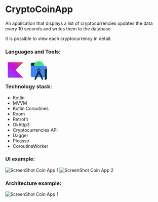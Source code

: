 # CryptoCoinApp
An application that displays a list of cryptocurrencies updates the data every 10 seconds and writes them to the database. 

It is possible to view each cryptocurrency in detail.

### Languages and Tools:
<img align="left" alt="Kotlin" width="64px" hight="64px" src="https://github.com/devicons/devicon/blob/master/icons/kotlin/kotlin-original.svg" style="padding-right:10px;" />
<img align="left" alt="Android Studio" width="64px" hight="64px" src="https://github.com/devicons/devicon/blob/master/icons/androidstudio/androidstudio-original.svg" style="padding-right:10px;" />

<br />
<br />
<br />

### Technology stack:
- Kotlin
- MVVM
- Kotlin Coroutines
- Room
- Retrofit
- Okhttp3
- Cryptocurrencies API
- Dagger
- Picasso
- CoroutineWorker

### UI example:
<p>
  <img alt="ScreenShot Coin App 1" width="200px" hight="400px"  src="https://github.com/Foxxx48/CryptoCoinApp/assets/85708455/4960371d-72c4-4ff7-9a8d-07f15cc28499"/>
  <img alt="ScreenShot Coin App 2" width="200px" hight="400px"  src="https://github.com/Foxxx48/CryptoCoinApp/assets/85708455/30e02a22-b290-4480-9605-cc941c5e7d1f"/>
</p>

### Architecture example:
<p>
  <img alt="ScreenShot Coin App 1" width="200px" hight="400px"  src="https://github.com/Foxxx48/CryptoCoinApp/assets/85708455/d3377ba2-4b0c-4214-8bea-2f9f4d3c18ae"/>
</p>









